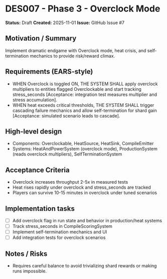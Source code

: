 # DES007 - Phase 3 - Overclock Mode

**Status:** Draft
**Created:** 2025-11-01
**Issue:** GitHub Issue #7

## Motivation / Summary
Implement dramatic endgame with Overclock mode, heat crisis, and self-termination mechanics to provide risk/reward climax.

## Requirements (EARS-style)
- WHEN Overclock is toggled ON, THE SYSTEM SHALL apply overclock multipliers to entities flagged Overclockable and start tracking stress_seconds [Acceptance: integration test measures multiplier and stress accumulation].
- WHEN heat exceeds critical thresholds, THE SYSTEM SHALL trigger cascading failure mechanics and allow self-termination for shard gain [Acceptance: simulated scenario leads to cascade].

## High-level design
- Components: Overclockable, HeatSource, HeatSink, CompileEmitter
- Systems: HeatAndPowerSystem (overclock mode), ProductionSystem (reads overclock multipliers), SelfTerminationSystem

## Acceptance Criteria
- Overclock increases throughput 2-5x in measured tests
- Heat rises rapidly under overclock and stress_seconds are tracked
- Players can survive 10-15 minutes in overclock under tuned scenarios

## Implementation tasks
- [ ] Add overclock flag in run state and behavior in production/heat systems
- [ ] Track stress_seconds in CompileScoringSystem
- [ ] Implement self-termination mechanics and UI
- [ ] Add integration tests for overclock scenarios

## Notes / Risks
- Requires careful balance to avoid trivializing shard rewards or making runs impossible.
